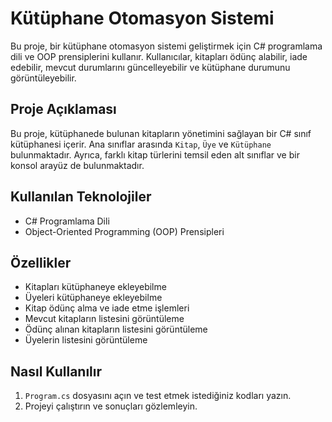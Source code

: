 # Kütüphane Otomasyon Sistemi

Bu proje, bir kütüphane otomasyon sistemi geliştirmek için C# programlama dili ve OOP prensiplerini kullanır. Kullanıcılar, kitapları ödünç alabilir, iade edebilir, mevcut durumlarını güncelleyebilir ve kütüphane durumunu görüntüleyebilir.

## Proje Açıklaması

Bu proje, kütüphanede bulunan kitapların yönetimini sağlayan bir C# sınıf kütüphanesi içerir. Ana sınıflar arasında `Kitap`, `Üye` ve `Kütüphane` bulunmaktadır. Ayrıca, farklı kitap türlerini temsil eden alt sınıflar ve bir konsol arayüz de bulunmaktadır.

## Kullanılan Teknolojiler

- C# Programlama Dili
- Object-Oriented Programming (OOP) Prensipleri

## Özellikler

- Kitapları kütüphaneye ekleyebilme
- Üyeleri kütüphaneye ekleyebilme
- Kitap ödünç alma ve iade etme işlemleri
- Mevcut kitapların listesini görüntüleme
- Ödünç alınan kitapların listesini görüntüleme
- Üyelerin listesini görüntüleme

## Nasıl Kullanılır

1. `Program.cs` dosyasını açın ve test etmek istediğiniz kodları yazın.
2. Projeyi çalıştırın ve sonuçları gözlemleyin.
